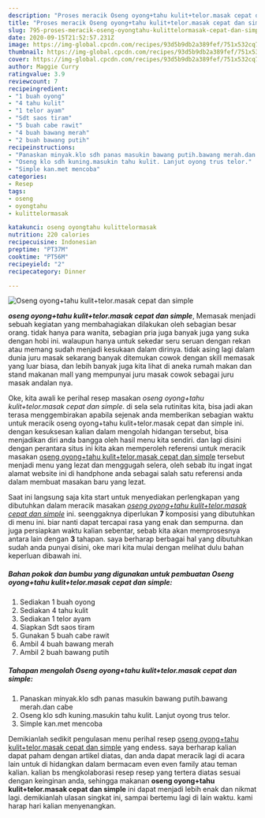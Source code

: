 ```yaml
---
description: "Proses meracik Oseng oyong+tahu kulit+telor.masak cepat dan simple, Menggugah Selera"
title: "Proses meracik Oseng oyong+tahu kulit+telor.masak cepat dan simple, Menggugah Selera"
slug: 795-proses-meracik-oseng-oyongtahu-kulittelormasak-cepat-dan-simple-menggugah-selera
date: 2020-09-15T21:52:57.231Z
image: https://img-global.cpcdn.com/recipes/93d5b9db2a389fef/751x532cq70/oseng-oyongtahu-kulittelormasak-cepat-dan-simple-foto-resep-utama.jpg
thumbnail: https://img-global.cpcdn.com/recipes/93d5b9db2a389fef/751x532cq70/oseng-oyongtahu-kulittelormasak-cepat-dan-simple-foto-resep-utama.jpg
cover: https://img-global.cpcdn.com/recipes/93d5b9db2a389fef/751x532cq70/oseng-oyongtahu-kulittelormasak-cepat-dan-simple-foto-resep-utama.jpg
author: Maggie Curry
ratingvalue: 3.9
reviewcount: 7
recipeingredient:
- "1 buah oyong"
- "4 tahu kulit"
- "1 telor ayam"
- "Sdt saos tiram"
- "5 buah cabe rawit"
- "4 buah bawang merah"
- "2 buah bawang putih"
recipeinstructions:
- "Panaskan minyak.klo sdh panas masukin bawang putih.bawang merah.dan cabe"
- "Oseng klo sdh kuning.masukin tahu kulit. Lanjut oyong trus telor."
- "Simple kan.met mencoba"
categories:
- Resep
tags:
- oseng
- oyongtahu
- kulittelormasak

katakunci: oseng oyongtahu kulittelormasak 
nutrition: 220 calories
recipecuisine: Indonesian
preptime: "PT37M"
cooktime: "PT56M"
recipeyield: "2"
recipecategory: Dinner

---
```



![Oseng oyong+tahu kulit+telor.masak cepat dan simple](https://img-global.cpcdn.com/recipes/93d5b9db2a389fef/751x532cq70/oseng-oyongtahu-kulittelormasak-cepat-dan-simple-foto-resep-utama.jpg)

<b><i>oseng oyong+tahu kulit+telor.masak cepat dan simple</i></b>, Memasak menjadi sebuah kegiatan yang membahagiakan dilakukan oleh sebagian besar orang. tidak hanya para wanita, sebagian pria juga banyak juga yang suka dengan hobi ini. walaupun hanya untuk sekedar seru seruan dengan rekan atau memang sudah menjadi kesukaan dalam dirinya. tidak asing lagi dalam dunia juru masak sekarang banyak ditemukan cowok dengan skill memasak yang luar biasa, dan lebih banyak juga kita lihat di aneka rumah makan dan stand makanan mall yang mempunyai juru masak cowok sebagai juru masak andalan nya.



Oke, kita awali ke perihal resep masakan <i>oseng oyong+tahu kulit+telor.masak cepat dan simple</i>. di sela sela rutinitas kita, bisa jadi akan terasa menggembirakan apabila sejenak anda memberikan sebagian waktu untuk meracik oseng oyong+tahu kulit+telor.masak cepat dan simple ini. dengan kesuksesan kalian dalam mengolah hidangan tersebut, bisa menjadikan diri anda bangga oleh hasil menu kita sendiri. dan lagi disini dengan perantara situs ini kita akan memperoleh referensi untuk meracik masakan <u>oseng oyong+tahu kulit+telor.masak cepat dan simple</u> tersebut menjadi menu yang lezat dan menggugah selera, oleh sebab itu ingat ingat alamat website ini di handphone anda sebagai salah satu referensi anda dalam membuat masakan baru yang lezat.


Saat ini langsung saja kita start untuk menyediakan perlengkapan yang dibutuhkan dalam meracik masakan <u><i>oseng oyong+tahu kulit+telor.masak cepat dan simple</i></u> ini. seenggaknya diperlukan <b>7</b> komposisi yang dibutuhkan di menu ini. biar nanti dapat tercapai rasa yang enak dan sempurna. dan juga persiapkan waktu kalian sebentar, sebab kita akan memprosesnya antara lain dengan <b>3</b> tahapan. saya berharap berbagai hal yang dibutuhkan sudah anda punyai disini, oke mari kita mulai dengan melihat dulu bahan keperluan dibawah ini.

<!--inarticleads1-->

##### Bahan pokok dan bumbu yang digunakan untuk pembuatan Oseng oyong+tahu kulit+telor.masak cepat dan simple:

1. Sediakan 1 buah oyong
1. Sediakan 4 tahu kulit
1. Sediakan 1 telor ayam
1. Siapkan Sdt saos tiram
1. Gunakan 5 buah cabe rawit
1. Ambil 4 buah bawang merah
1. Ambil 2 buah bawang putih




<!--inarticleads2-->

##### Tahapan mengolah Oseng oyong+tahu kulit+telor.masak cepat dan simple:

1. Panaskan minyak.klo sdh panas masukin bawang putih.bawang merah.dan cabe
1. Oseng klo sdh kuning.masukin tahu kulit. Lanjut oyong trus telor.
1. Simple kan.met mencoba




Demikianlah sedikit pengulasan menu perihal resep <u>oseng oyong+tahu kulit+telor.masak cepat dan simple</u> yang endess. saya berharap kalian dapat paham dengan artikel diatas, dan anda dapat meracik lagi di acara lain untuk di hidangkan dalam bermacam even even family atau teman kalian. kalian bs mengkolaborasi resep resep yang tertera diatas sesuai dengan keinginan anda, sehingga makanan <b>oseng oyong+tahu kulit+telor.masak cepat dan simple</b> ini dapat menjadi lebih enak dan nikmat lagi. demikianlah ulasan singkat ini, sampai bertemu lagi di lain waktu. kami harap hari kalian menyenangkan.
